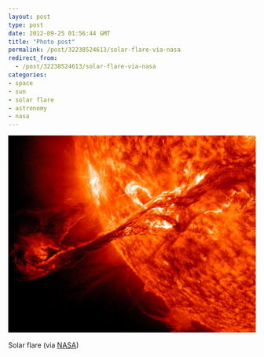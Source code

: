 ```yaml
---
layout: post
type: post
date: 2012-09-25 01:56:44 GMT
title: "Photo post"
permalink: /post/32238524613/solar-flare-via-nasa
redirect_from: 
  - /post/32238524613/solar-flare-via-nasa
categories:
- space
- sun
- solar flare
- astronomy
- nasa
---
```

![](/assets/images/tumblr_m9uwof0Ma11qb098no1_1280.jpg)

Solar flare (via <a href="http://www.nasa.gov/mission_pages/sunearth/news/News090412-filament.html">NASA</a>)
